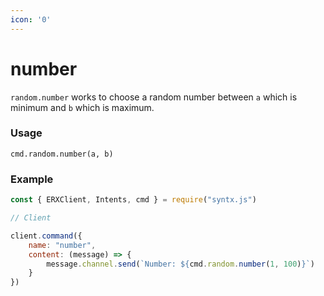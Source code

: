 ```yaml
---
icon: '0'
---
```


# number

`random.number` works to choose a random number between `a` which is minimum and `b` which is maximum.

### Usage

```yang
cmd.random.number(a, b)
```

### Example

```javascript
const { ERXClient, Intents, cmd } = require("syntx.js")

// Client

client.command({
    name: "number",
    content: (message) => {
        message.channel.send(`Number: ${cmd.random.number(1, 100)}`)
    }
})
```
